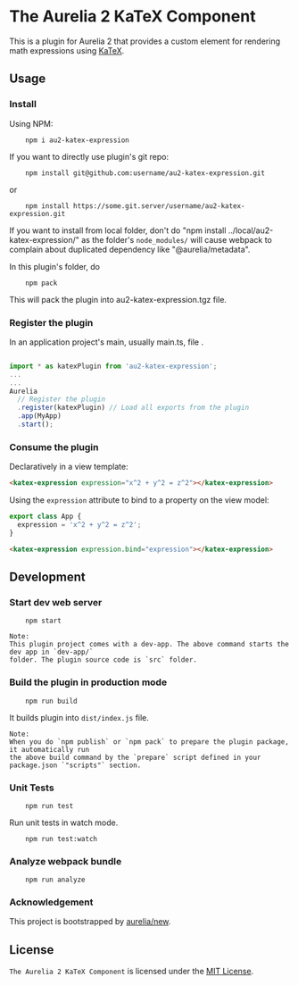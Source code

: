 # The Aurelia 2 KaTeX Component

This is a plugin for Aurelia 2 that provides a custom element for rendering math expressions using [KaTeX](https://katex.org/).

## Usage

### Install

Using NPM:

```shell
    npm i au2-katex-expression
```

If you want to directly use plugin's git repo:

```shell
    npm install git@github.com:username/au2-katex-expression.git
```

or

```shell
    npm install https://some.git.server/username/au2-katex-expression.git
```

If you want to install from local folder, don't do "npm install ../local/au2-katex-expression/" as the folder's `node_modules/` will cause webpack to complain about duplicated dependency like "@aurelia/metadata".

In this plugin's folder, do

```shell
    npm pack
```

This will pack the plugin into au2-katex-expression.tgz file.

### Register the plugin

In an application project's main, usually main.ts, file .

```js

import * as katexPlugin from 'au2-katex-expression';
...
...
Aurelia
  // Register the plugin
  .register(katexPlugin) // Load all exports from the plugin
  .app(MyApp)
  .start();
```

### Consume the plugin

Declaratively in a view template:

```html
<katex-expression expression="x^2 + y^2 = z^2"></katex-expression>
```

Using the `expression` attribute to bind to a property on the view model:

```ts
export class App {
  expression = 'x^2 + y^2 = z^2';
}
```

```html
<katex-expression expression.bind="expression"></katex-expression>
```

## Development

### Start dev web server

```shell
    npm start
```

```text
Note:
This plugin project comes with a dev-app. The above command starts the dev app in `dev-app/` 
folder. The plugin source code is `src` folder.
```

### Build the plugin in production mode

```shell
    npm run build
```

It builds plugin into `dist/index.js` file.

```text
Note:
When you do `npm publish` or `npm pack` to prepare the plugin package, it automatically run
the above build command by the `prepare` script defined in your package.json `"scripts"` section.
```

### Unit Tests

```shell
    npm run test
```

Run unit tests in watch mode.

```shell
    npm run test:watch
```

### Analyze webpack bundle

```shell
    npm run analyze
```

### Acknowledgement

This project is bootstrapped by [aurelia/new](https://github.com/aurelia/new).

## License

`The Aurelia 2 KaTeX Component` is licensed under the [MIT License](http://opensource.org/licenses/MIT).
